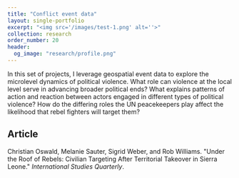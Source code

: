 ```yaml
---
title: "Conflict event data"
layout: single-portfolio
excerpt: "<img src='/images/test-1.png' alt=''>"
collection: research
order_number: 20
header: 
  og_image: "research/profile.png"
---
```


In this set of projects, I leverage geospatial event data to explore the microlevel dynamics of political violence. What role can violence at the local level serve in advancing broader political ends? What explains patterns of action and reaction between actors engaged in different types of political violence? How do the differing roles the UN peacekeepers play affect the likelihood that rebel fighters will target them?

## Article

Christian Oswald, Melanie Sauter, Sigrid Weber, and Rob Williams. "Under the Roof of Rebels: Civilian Targeting After Territorial Takeover in Sierra Leone." *International Studies Quarterly*.
